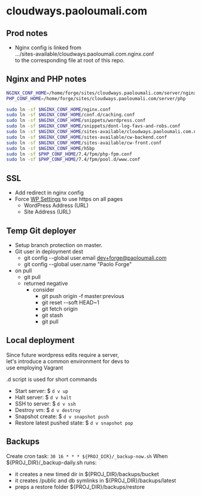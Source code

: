 # cloudways.paoloumali.com

## Prod notes

- Nginx config is linked from  
.../sites-available/cloudways.paoloumali.com.nginx.conf  
to the corresponding file at root of this repo.

## Nginx and PHP notes

```bash
NGINX_CONF_HOME=/home/forge/sites/cloudways.paoloumali.com/server/nginx
PHP_CONF_HOME=/home/forge/sites/cloudways.paoloumali.com/server/php

sudo ln -sf $NGINX_CONF_HOME/nginx.conf
sudo ln -sf $NGINX_CONF_HOME/conf.d/caching.conf
sudo ln -sf $NGINX_CONF_HOME/snippets/wordpress.conf
sudo ln -sf $NGINX_CONF_HOME/snippets/dont-log-favs-and-robs.conf
sudo ln -sf $NGINX_CONF_HOME/sites-available/cloudways.paoloumali.com.nginx.conf
sudo ln -sf $NGINX_CONF_HOME/sites-available/cw-backend.conf
sudo ln -sf $NGINX_CONF_HOME/sites-available/cw-front.conf
sudo ln -sf $NGINX_CONF_HOME/h5bp
sudo ln -sf $PHP_CONF_HOME/7.4/fpm/php-fpm.conf
sudo ln -sf $PHP_CONF_HOME/7.4/fpm/pool.d/www.conf
```

## SSL

- Add redirect in nginx config
- Force [WP Settings](http://cloudways.paoloumali.com/wp-admin/options-general.php) to use https on all pages
  - WordPress Address (URL)
  - Site Address (URL)

## Temp Git deployer

- Setup branch protection on master.
- Git user in deployment dest
  - git config --global user.email dev+forge@paoloumali.com
  - git config --global user.name "Paolo Forge"
- on pull
  - git pull
  - returned negative
    - consider
      - git push origin -f master:previous
      - git reset --soft HEAD~1
      - git fetch origin
      - git stash
      - git pull

## Local deployment

Since future wordpress edits require a server,  
let's introduce a common environment for devs to  
use employing Vagrant

.d script is used for short commands

- Start server: $ ``d v up``
- Halt server: $ ``d v halt``
- SSH to server: $ ``d v ssh``
- Destroy vm: $ ``d v destroy``
- Snapshot create: $ ``d v snapshot push``
- Restore latest pushed state: $ ``d v snapshot pop``

## Backups

Create cron task: ``30 16 * * * ${PROJ_DIR}/_backup-now.sh``
When ${PROJ_DIR}/_backup-daily.sh runs:
  - it creates a new timed dir in ${PROJ_DIR}/backups/bucket
  - it creates /public and db symlinks in ${PROJ_DIR}/backups/latest
  - preps a restore folder ${PROJ_DIR}/backups/restore
